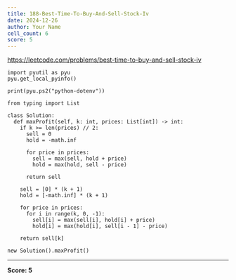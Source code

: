 ```yaml
---
title: 188-Best-Time-To-Buy-And-Sell-Stock-Iv
date: 2024-12-26
author: Your Name
cell_count: 6
score: 5
---
```


https://leetcode.com/problems/best-time-to-buy-and-sell-stock-iv


```
import pyutil as pyu
pyu.get_local_pyinfo()
```


```
print(pyu.ps2("python-dotenv"))
```


```
from typing import List
```


```
class Solution:
  def maxProfit(self, k: int, prices: List[int]) -> int:
    if k >= len(prices) // 2:
      sell = 0
      hold = -math.inf

      for price in prices:
        sell = max(sell, hold + price)
        hold = max(hold, sell - price)

      return sell

    sell = [0] * (k + 1)
    hold = [-math.inf] * (k + 1)

    for price in prices:
      for i in range(k, 0, -1):
        sell[i] = max(sell[i], hold[i] + price)
        hold[i] = max(hold[i], sell[i - 1] - price)

    return sell[k]
```


```
new Solution().maxProfit()
```


---
**Score: 5**